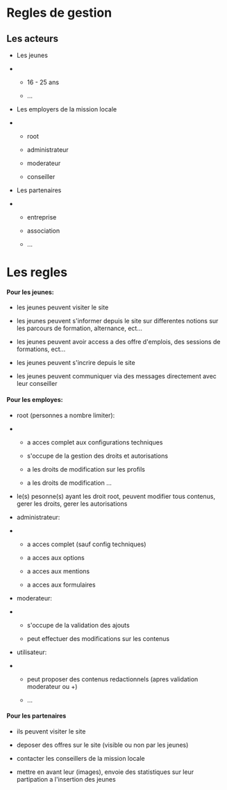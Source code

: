 # Regles de gestion



## Les acteurs

- Les jeunes

- - 16 - 25 ans
  
  - ...

- Les employers de la mission locale

- - root
  
  - administrateur
  
  - moderateur
  
  - conseiller

- Les partenaires

- - entreprise
  
  - association
  
  - ...



# Les regles

#### Pour les jeunes:

- les jeunes peuvent visiter le site 

- les jeunes peuvent s'informer depuis le site sur differentes notions sur les parcours de formation, alternance, ect...

- les jeunes peuvent avoir access a des offre d'emplois, des sessions de formations, ect...

- les jeunes peuvent s'incrire depuis le site

- les jeunes peuvent communiquer via des messages directement avec leur conseiller

#### Pour les employes:

- root (personnes a nombre limiter):

- - a acces complet aux configurations techniques
  
  - s'occupe de la gestion des droits et autorisations
  
  - a les droits de modification sur les profils
  
  - a les droits de modification ...

- le(s) pesonne(s) ayant les droit root, peuvent modifier tous contenus, gerer les droits, gerer les autorisations

- administrateur:

- - a acces complet (sauf config techniques)
  
  - a acces aux options
  
  - a acces aux mentions
  
  - a acces aux formulaires

- moderateur:

- - s'occupe de la validation des ajouts
  
  - peut effectuer des modifications sur les contenus

- utilisateur:

- - peut proposer des contenus redactionnels (apres validation moderateur ou +)
  
  - ...

#### Pour les partenaires

- ils peuvent visiter le site

- deposer des offres sur le site (visible ou non par les jeunes)

- contacter les conseillers de la mission locale 

- mettre en avant leur (images), envoie des statistiques sur leur partipation a l'insertion des jeunes

 
